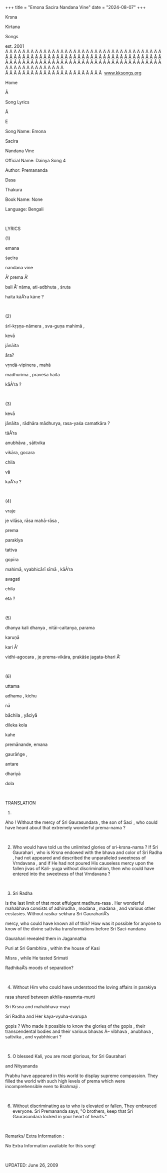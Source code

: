 +++ 
title = "Emona Sacira Nandana Vine"
date = "2024-08-07"
+++

Krsna
 
Kirtana
 
Songs

est. 2001
Â Â Â Â Â Â Â Â Â Â Â Â Â Â Â Â Â Â Â Â Â Â Â Â Â Â Â Â Â Â Â Â Â Â Â Â Â Â Â Â Â Â Â Â Â Â Â Â Â Â Â Â Â Â Â Â Â Â Â Â Â Â Â Â Â Â Â Â Â Â Â Â Â Â Â Â Â Â Â Â Â Â Â Â Â Â Â Â Â Â Â Â Â Â Â Â Â Â Â Â Â Â Â Â Â Â Â Â Â Â Â Â Â Â Â Â Â Â Â Â Â Â Â Â Â  
Â Â Â Â Â Â Â Â Â Â Â Â Â Â Â Â Â Â Â Â Â Â Â  
www.kksongs.org








Home


Ã 
 
Song Lyrics
 
Ã 
 
E


Song Name: 
Emona
 
Sacira
 
Nandana
 Vine


Official Name: 
Dainya
 Song
4


Author: 
Premananda
 
Dasa
 
Thakura


Book Name: None


Language: 
Bengali


 


LYRICS


(1)


emana
 
śacīra
 
nandana
 vine


Â‘
prema
Â’

bali
Â’ nāma, 
ati-adbhuta
, 
śruta
 
haita
 kāÂ’ra 
kāne
?


 


(2)


śrī-kṛṣṇa-nāmera
, sva-guṇa 
mahimā
,

kevā
 
jānāita

āra?


vṛndā-vipinera
, 
mahā
 
madhurimā
, praveśa 
haita


kāÂ’ra
?


 


(3)


kevā
 
jānāita
, 
rādhāra
 mādhurya, rasa-yaśa 
camatkāra
?


tāÂ’ra
 
anubhāva
, 
sāttvika

vikāra, 
gocara
 
chila
 
vā
 
kāÂ’ra
?


 


(4)


vraje
 
je
 vilāsa, rāsa 
mahā-rāsa
,

prema
 
parakīya
 
tattva


gopīra

mahimā, vyabhicārī 
sīmā
, 
kāÂ’ra
 
avagati
 
chila
 
eta
?


 


(5)


dhanya
 kali 
dhanya
, nitāi-caitanya, 
parama


karuṇā
 
kari
Â’


vidhi-agocara
, 
je
 prema-vikāra, prakāśe 
jagata-bhari
Â’


 


(6)


uttama
 
adhama
, 
kichu
 
nā


bāchila
, 
yāciyā


dileka
 kola


kahe

premānande, 
emana
 
gaurāńge
,

antare
 
dhariyā
 
dola


 


TRANSLATION


1) 
Aho
!
Without the mercy of Sri 
Gaurasundara
, the son of 
Saci
, who could have heard about that extremely wonderful 
prema-nama
?


 


2) Who would have told us
the unlimited glories of 
sri-krsna-nama
? If Sri 
Gaurahari
, who is Krsna endowed with the 
bhava
 and color of Sri 
Radha
, had
not appeared and described the unparalleled sweetness of 
Vrndavana
,
and if He had not poured His causeless mercy upon the fallen 
jivas
 of Kali-
yuga
 without
discrimination, then who could have entered into the sweetness of that 
Vrndavana
?


 


3) Sri 
Radha

is the last limit of that most effulgent 
madhura-rasa
.
Her wonderful 
mahabhava
 consists of 
adhirudha
, 
modana
, 
madana
, and various other ecstasies. Without 
rasika-sekhara
 Sri 
GaurahariÂ’s

mercy, who could have known all of this? How was it possible for anyone to know
of the divine 
sattvika
 transformations before Sri 
Saci-nandana
 
Gaurahari
 revealed
them in 
Jagannatha
 
Puri
 at
Sri 
Gambhira
, within the house of 
Kasi


Misra
, while He tasted 
Srimati


RadhikaÂ’s
 moods of separation?


 


4) Without Him who could
have understood the loving affairs in 
parakiya
 
rasa
 shared between 
akhila-rasamrta-murti

Sri 
Krsna
 and 
mahabhava-mayi

Sri 
Radha
 and Her 
kaya-vyuha-svarupa


gopis
? Who made it possible to know the glories of
the 
gopis
, their transcendental bodies and their
various 
bhavas
 Â– 
vibhava
, 
anubhava
, 
sattvika
, and 
vyabhhicari
? 


 


5) O blessed 
Kali,
 you are most glorious, for Sri 
Gaurahari

and 
Nityananda
 
Prabhu
 have
appeared in this world to display supreme compassion. They filled the world
with such high levels of 
prema
 which were
incomprehensible even to 
Brahmaji
. 


 


6) Without discriminating
as to who is elevated or fallen, 
They
 embraced
everyone. Sri 
Premananda
 says, "O brothers, keep
that Sri 
Gaurasundara
 locked in your heart of
hearts."


 


Remarks/ Extra Information
: 


No
Extra Information available for this song!


 


UPDATED:
 June 26, 2009